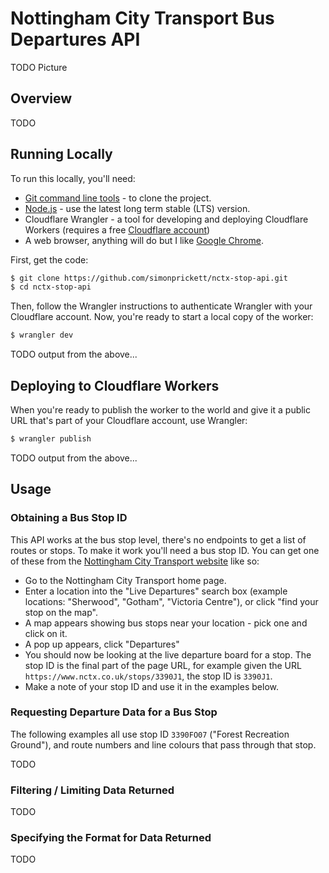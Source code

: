 # Nottingham City Transport Bus Departures API

TODO Picture

## Overview

TODO

## Running Locally

To run this locally, you'll need:

* [Git command line tools](https://git-scm.com/downloads) - to clone the project.
* [Node.js](https://nodejs.org/en/download/) - use the latest long term stable (LTS) version.
* Cloudflare Wrangler - a tool for developing and deploying Cloudflare Workers (requires a free [Cloudflare account](https://www.cloudflare.com/))
* A web browser, anything will do but I like [Google Chrome](https://www.google.com/chrome/).

First, get the code:

```bash
$ git clone https://github.com/simonprickett/nctx-stop-api.git
$ cd nctx-stop-api
```

Then, follow the Wrangler instructions to authenticate Wrangler with your Cloudflare account.  Now, you're ready to start a local copy of the worker:

```bash
$ wrangler dev
```

TODO output from the above...

## Deploying to Cloudflare Workers

When you're ready to publish the worker to the world and give it a public URL that's part of your Cloudflare account, use Wrangler:

```bash
$ wrangler publish
```

TODO output from the above...

## Usage

### Obtaining a Bus Stop ID

This API works  at the bus stop level, there's no endpoints to get a list of routes or stops.  To make it work you'll need a bus stop ID.  You can get one of these from the [Nottingham City Transport website](https://www.nctx.co.uk/) like so:

* Go to the Nottingham City Transport home page.
* Enter a location into the "Live Departures" search box (example locations: "Sherwood", "Gotham", "Victoria Centre"), or click "find your stop on the map".
* A map appears showing bus stops near your location - pick one and click on it.
* A pop up appears, click "Departures"
* You should now be looking at the live departure board for a stop.  The stop ID is the final part of the page URL, for example given the URL `https://www.nctx.co.uk/stops/3390J1`, the stop ID is `3390J1`.
* Make a note of your stop ID and use it in the examples below. 

### Requesting Departure Data for a Bus Stop

The following examples all use stop ID `3390FO07` ("Forest Recreation Ground"), and route numbers and line colours that pass through that stop.

TODO

### Filtering / Limiting Data Returned

TODO

### Specifying the Format for Data Returned

TODO
